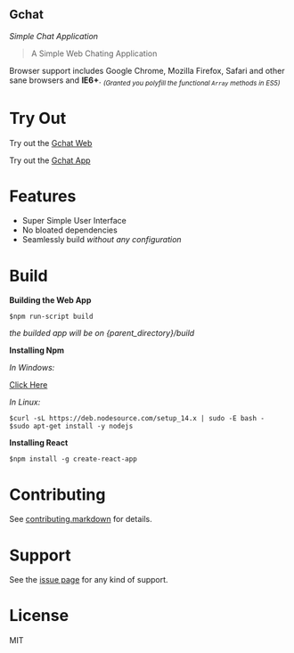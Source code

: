 
## Gchat
*Simple Chat Application*


> A Simple Web Chating Application

Browser support includes Google Chrome, Mozilla Firefox, Safari and other sane browsers and **IE6+**. <sub>_(Granted you polyfill the functional `Array` methods in ES5)_</sub>



# Try Out


<span>Try out the [Gchat Web][3]</span>

<span>Try out the [Gchat App][7]</span>


# Features

- Super Simple User Interface
- No bloated dependencies
- Seamlessly build *without any configuration*

# Build

**Building the Web App**

```shell
$npm run-script build
```
*the builded app will be on {parent_directory}/build*

**Installing Npm**


*In Windows:*

[Click Here][4]

*In Linux:*
```shell
$curl -sL https://deb.nodesource.com/setup_14.x | sudo -E bash - 
$sudo apt-get install -y nodejs

```
**Installing React**

```shell
$npm install -g create-react-app

```

# Contributing

See [contributing.markdown][5] for details.

# Support

See the [issue page][6]  for any kind of support.

# License

MIT

[1]: https://github.com/facebook/react
[2]: https://firebase.google.com
[3]: https://chat3-f8994.web.app
[4]: https://nodejs.org/en/download
[5]: https://github.com/xidhu/xidhu/blob/main/CONTRIBUTING.md
[6]: https://github.com/xidhu/Gchat/issues
[7]: https://github.com/xidhu/gchat_app


